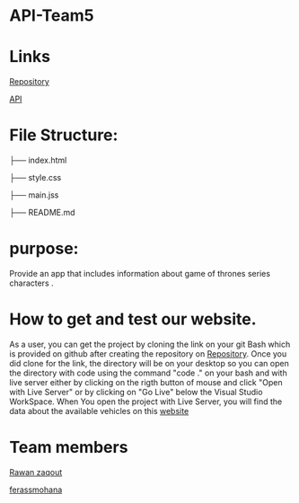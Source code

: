 # API-Team5
# Links
[Repository](https://github.com/GSG-FC03/API-Team5)

[API](https://anapioficeandfire.com/api/characters/583)
# File Structure:
├── index.html

├── style.css

├── main.jss

├── README.md
# purpose:
Provide an app that includes information about game of thrones series characters .
# How to get and test our website.
As a user, you can get the project by cloning the 
link on your git Bash which is provided on github after creating the repository on [Repository](https://github.com/GSG-FC03/API-Team5). Once you did clone for the link, the directory will be on your desktop so you can open the directory with code using the command "code ." on your bash and with live server either by clicking on the rigth button of mouse and click "Open with Live Server" or by clicking on "Go Live" below the Visual Studio WorkSpace. When You open the project with Live Server, you will find the data about the available vehicles on this [website](https://anapioficeandfire.com/api/characters/583)



# Team members
[Rawan zaqout](https://github.com/Rawanzaqout)

[ferassmohana](https://github.com/ferassmohana)



